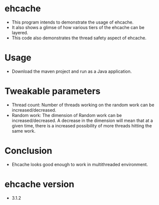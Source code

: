 # ehcache
- This program intends to demonstrate the usage of ehcache.
- It also shows a glimse of how various tiers of the ehcache can be layered.
- This code also demonstrates the thread safety aspect of ehcache.

# Usage
- Download the maven project and run as a Java application.

# Tweakable parameters
- Thread count: Number of threads working on the random work can be increased/decreased.
- Random work: The dimension of Random work can be increased/decreased. A decrease in the dimension will mean that at a given time, there is a increased possibility of more threads hitting the same work.

# Conclusion
- Ehcache looks good enough to work in multithreaded environment.

# ehcache version
- 3.1.2
